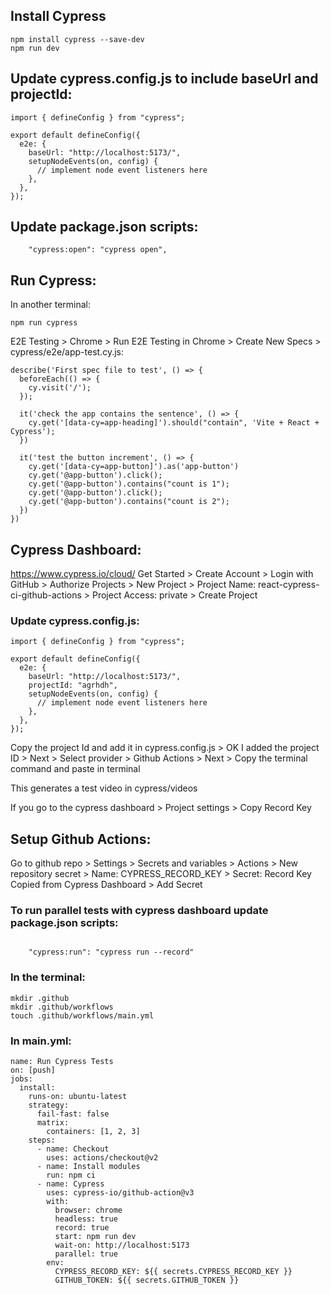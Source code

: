 
## Install Cypress
```
npm install cypress --save-dev
npm run dev
```

## Update cypress.config.js to include baseUrl and projectId:
```
import { defineConfig } from "cypress";

export default defineConfig({
  e2e: {
    baseUrl: "http://localhost:5173/",
    setupNodeEvents(on, config) {
      // implement node event listeners here
    },
  },
});

```

## Update package.json scripts:
```
    "cypress:open": "cypress open",
```

## Run Cypress:
In another terminal:
```
npm run cypress
```

E2E Testing > Chrome > Run E2E Testing in Chrome > Create New Specs > cypress/e2e/app-test.cy.js:
```
describe('First spec file to test', () => {
  beforeEach(() => {
    cy.visit('/');
  });

  it('check the app contains the sentence', () => {
    cy.get('[data-cy=app-heading]').should("contain", 'Vite + React + Cypress');
  })

  it('test the button increment', () => {
    cy.get('[data-cy=app-button]').as('app-button')
    cy.get('@app-button').click();
    cy.get('@app-button').contains("count is 1");
    cy.get('@app-button').click();
    cy.get('@app-button').contains("count is 2");
  })
})
```

## Cypress Dashboard:
https://www.cypress.io/cloud/
Get Started > Create Account > Login with GitHub > Authorize
Projects > New Project > Project Name: react-cypress-ci-github-actions > Project Access: private > Create Project

### Update cypress.config.js:
```
import { defineConfig } from "cypress";

export default defineConfig({
  e2e: {
    baseUrl: "http://localhost:5173/",
    projectId: "agrhdh",
    setupNodeEvents(on, config) {
      // implement node event listeners here
    },
  },
});

```
Copy the project Id and add it in cypress.config.js > OK I added the project ID > Next > Select provider > Github Actions > Next > Copy the terminal command and paste in terminal

This generates a test video in cypress/videos

If you go to the cypress dashboard > Project settings > Copy Record Key

## Setup Github Actions:
Go to github repo > Settings > Secrets and variables > Actions > New repository secret > Name: CYPRESS_RECORD_KEY > Secret: Record Key Copied from Cypress Dashboard > Add Secret



### To run parallel tests with cypress dashboard update package.json scripts:
```

    "cypress:run": "cypress run --record"
```

### In the terminal:
```
mkdir .github
mkdir .github/workflows 
touch .github/workflows/main.yml
```

### In main.yml:
```
name: Run Cypress Tests
on: [push]
jobs:
  install:
    runs-on: ubuntu-latest
    strategy:
      fail-fast: false
      matrix:
        containers: [1, 2, 3]
    steps:
      - name: Checkout
        uses: actions/checkout@v2
      - name: Install modules
        run: npm ci
      - name: Cypress
        uses: cypress-io/github-action@v3
        with:
          browser: chrome
          headless: true
          record: true
          start: npm run dev
          wait-on: http://localhost:5173
          parallel: true
        env:
          CYPRESS_RECORD_KEY: ${{ secrets.CYPRESS_RECORD_KEY }}
          GITHUB_TOKEN: ${{ secrets.GITHUB_TOKEN }}
```

